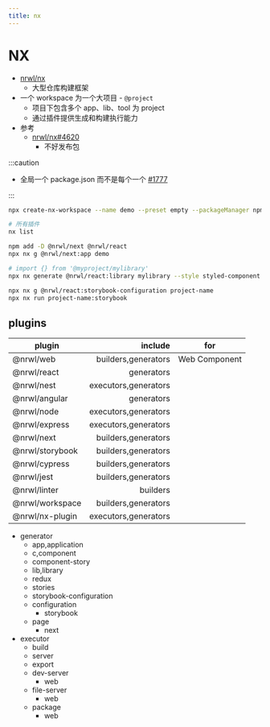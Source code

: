 ```yaml
---
title: nx
---
```


# NX

- [nrwl/nx](https://github.com/nrwl/nx)
  - 大型仓库构建框架
- 一个 workspace 为一个大项目 - `@project`
  - 项目下包含多个 app、lib、tool 为 project
  - 通过插件提供生成和构建执行能力
- 参考
  - [nrwl/nx#4620](https://github.com/nrwl/nx/issues/4620)
    - 不好发布包

:::caution

- 全局一个 package.json 而不是每个一个 [#1777](https://github.com/nrwl/nx/issues/1777)

:::


```bash
npx create-nx-workspace --name demo --preset empty --packageManager npm --nx-cloud false

# 所有插件
nx list

npm add -D @nrwl/next @nrwl/react
npx nx g @nrwl/next:app demo

# import {} from '@myproject/mylibrary'
npx nx generate @nrwl/react:library mylibrary --style styled-component --component false

npx nx g @nrwl/react:storybook-configuration project-name
npx nx run project-name:storybook
```

## plugins

| plugin          |              include | for           |
| --------------- | -------------------: | ------------- |
| @nrwl/web       |  builders,generators | Web Component |
| @nrwl/react     |           generators |
| @nrwl/nest      | executors,generators |
| @nrwl/angular   |           generators |
| @nrwl/node      | executors,generators |
| @nrwl/express   | executors,generators |
| @nrwl/next      |  builders,generators |               |
| @nrwl/storybook |  builders,generators |               |
| @nrwl/cypress   |  builders,generators |
| @nrwl/jest      |  builders,generators |
| @nrwl/linter    |             builders |
| @nrwl/workspace |  builders,generators |
| @nrwl/nx-plugin | executors,generators |

- generator
  - app,application
  - c,component
  - component-story
  - lib,library
  - redux
  - stories
  - storybook-configuration
  - configuration
    - storybook
  - page
    - next
- executor
  - build
  - server
  - export
  - dev-server
    - web
  - file-server
    - web
  - package
    - web

